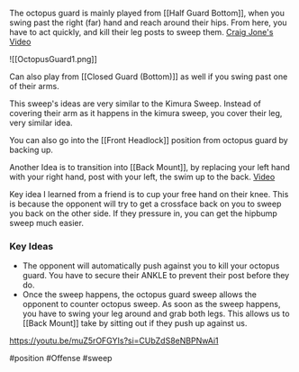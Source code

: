 The octopus guard is mainly played from [[Half Guard Bottom]], when you swing past the right (far) hand and reach around their hips. From here, you have to act quickly, and kill their leg posts to sweep them. [Craig Jone's Video](https://www.youtube.com/watch?v=PwzqqnWESxw&t=23s&ab_channel=B-TeamJiuJitsu)

![[OctopusGuard1.png]]

Can also play from [[Closed Guard (Bottom)]] as well if you swing past one of their arms.

This sweep's ideas are very similar to the Kimura Sweep. Instead of covering their arm as it happens in the kimura sweep, you cover their leg, very similar idea.

You can also go into the [[Front Headlock]] position from octopus guard by backing up.

Another Idea is to transition into [[Back Mount]], by replacing your left hand with your right hand, post with your left, the swim up to the back. [Video](https://www.youtube.com/watch?v=7GiqoAZmI18&ab_channel=BrandonQuick)



Key idea I learned from a friend is to cup your free hand on their knee. This is because the opponent will try to get a crossface back on you to sweep you back on the other side. If they pressure in, you can get the hipbump sweep much easier.

### Key Ideas
- The opponent will automatically push against you to kill your octopus guard. You have to secure their ANKLE to prevent their post before they do.
- Once the sweep happens, the octopus guard sweep allows the opponent to counter octopus sweep. As soon as the sweep happens, you have to swing your leg around and grab both legs. This allows us to [[Back Mount]] take by sitting out if they push up against us.

https://youtu.be/muZ5rOFGYIs?si=CUbZdS8eNBPNwAi1

#position #Offense #sweep 